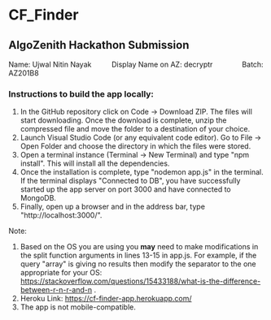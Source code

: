 # CF_Finder

## AlgoZenith Hackathon Submission

Name: Ujwal Nitin Nayak &emsp; &emsp; Display Name on AZ: decryptr &emsp; &emsp; &emsp; Batch: AZ201B8

### Instructions to build the app locally:

1. In the GitHub repository click on Code -> Download ZIP. The files will start downloading. Once the download is complete, unzip the compressed file and move the folder to a destination of your choice.
2. Launch Visual Studio Code (or any equivalent code editor). Go to File -> Open Folder and choose the directory in which the files were stored.
3. Open a terminal instance (Terminal -> New Terminal) and type "npm install". This will install all the dependencies.
4. Once the installation is complete, type "nodemon app.js" in the terminal. If the terminal displays "Connected to DB", you have successfully started up the app server on port 3000 and have connected to MongoDB.
5. Finally, open up a browser and in the address bar, type "http://localhost:3000/".

Note:

1. Based on the OS you are using you **may** need to make modifications in the split function arguments in lines 13-15 in app.js. For example, if the query "array" is giving no results then modify the separator to the one appropriate for your OS: https://stackoverflow.com/questions/15433188/what-is-the-difference-between-r-n-r-and-n .
2. Heroku Link: https://cf-finder-app.herokuapp.com/
3. The app is not mobile-compatible.
